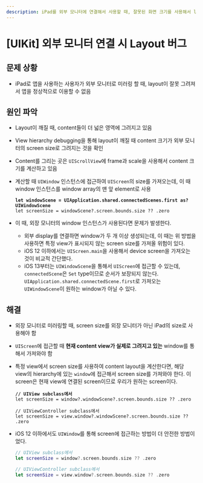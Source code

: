 ```yaml
---
description: iPad를 외부 모니터에 연결해서 사용할 때, 잘못된 화면 크기를 사용해서 layout이 깨지는 문제
---
```


# \[UIKit] 외부 모니터 연결 시 Layout 버그

## 문제 상황

* iPad로 앱을 사용하는 사용자가 외부 모니터로 미러링 할 때, layout이 잘못 그려져서 앱을 정상적으로 이용할 수 없음

## 원인 파악

* Layout이 깨질 때, content들이 더 넓은 영역에 그려지고 있음
* View hierarchy debugging을 통해 layout이 깨질 때 content 크기가 외부 모니터의 screen size로 그려지는 것을 확인
* Content를 그리는 곳은 `UIScrollView`에 frame과 scale을 사용해서 content 크기를 계산하고 있음
*   계산할 때 `UIWindow` 인스턴스에 접근하여 `UIScreen`의 size를 가져오는데, 이 때 window 인스턴스를 window array의 맨 앞 element로 사용

    <pre class="language-swift"><code class="lang-swift"><strong>let windowScene = UIApplication.shared.connectedScenes.first as? UIWindowScene
    </strong>let screenSize = windowScene?.screen.bounds.size ?? .zero
    </code></pre>
* 이 때, 외장 모니터의 window 인스턴스가 사용된다면 문제가 발생한다.
  * 외부 display를 연결하면 window가 두 개 이상 생성되는데, 이 때는 위 방법을 사용하면 특정 view가 표시되지 않는 screen size를 가져올 위험이 있다.
  * iOS 12 이하에서는 `UIScreen.main`을 사용해서 device screen을 가져오는 것이 비교적 간단했다.
  * iOS 13부터는 `UIWindowScene`을 통해서 `UIScreen`에 접근할 수 있는데, `connectedScene`은 `Set` type이므로 순서가 보장되지 않는다. `UIApplication.shared.connectedScene.first`로 가져오는 `UIWindowScene`이 원하는 window가 아닐 수 있다.

## 해결

* 외장 모니터로 미러링할 때, screen size를 외장 모니터가 아닌 iPad의 size로 사용해야 함
* `UIScreen`에 접근할 때 **현재 content view가 실제로 그려지고 있는** window를 통해서 가져와야 함
*   특정 view에서 screen size를 사용하여 content layout을 계산한다면, 해당 view의 hierarchy에 있는 `window`에 접근해서 screen size를 가져와야 한다. 이 screen은 현재 view에 연결된 screen이므로 우리가 원하는 screen이다.

    <pre class="language-swift"><code class="lang-swift"><strong>// UIView subclass에서
    </strong>let screenSize = window?.windowScene?.screen.bounds.size ?? .zero

    // UIViewController subclass에서
    let screenSize = view.window?.windowScene?.screen.bounds.size ?? .zero
    </code></pre>
*   iOS 12 이하에서도 `UIWindow`를 통해 screen에 접근하는 방법이 더 안전한 방법이었다.

    ```swift
    // UIView subclass에서
    let screenSize = window?.screen.bounds.size ?? .zero

    // UIViewController subclass에서
    let screenSize = view.window?.screen.bounds.size ?? .zero
    ```
